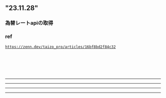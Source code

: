 ## "23.11.28"

### 為替レートapiの取得


### ref
<code>https://zenn.dev/taizo_pro/articles/16bf8bd2f84c32</code>


<br>
<br>
<br>
<br>
<hr>
<hr>
<hr>
<hr>
<code></code>
<code></code>
<code></code>
